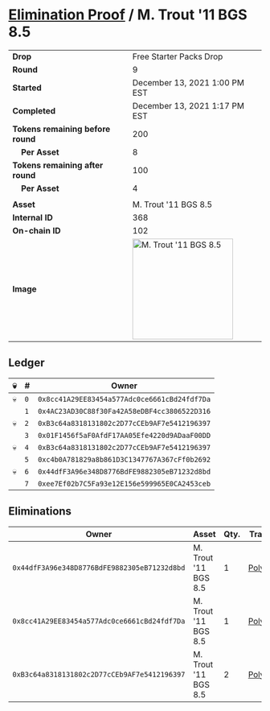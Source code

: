 # [Elimination Proof](./readme.md) / M. Trout &#039;11 BGS 8.5

|||
|---|---|
| **Drop** | Free Starter Packs Drop |
| **Round** | 9 |
| **Started** | December 13, 2021 1:00 PM EST |
| **Completed** | December 13, 2021 1:17 PM EST |
| **Tokens remaining before round** | 200 |
| **&nbsp;&nbsp;&nbsp;&nbsp;Per Asset** | 8 |
| **Tokens remaining after round** | 100 |
| **&nbsp;&nbsp;&nbsp;&nbsp;Per Asset** | 4 |
| | |
| **Asset** | M. Trout &#039;11 BGS 8.5 |
| **Internal ID** | 368 |
| **On-chain ID** | 102 |
| **Image** | <img src="https://tcdn.blokpax.com/95048cbb-7e7e-45e0-a48a-b4429a10ab9a/cec37a09267527e34f253476e4beb1f56d6b7fbc3dd1ef7148f384a48e963d4e.jpg" height="200" alt="M. Trout &#039;11 BGS 8.5" /> |

## Ledger

| 💀 | # | Owner |
| --- | --- | --- |
| 💀 | `0` | `0x8cc41A29EE83454a577Adc0ce6661cBd24fdf7Da` |
|  | `1` | `0x4AC23AD30C88f30Fa42A58eDBF4cc3806522D316` |
| 💀 | `2` | `0xB3c64a8318131802c2D77cCEb9AF7e5412196397` |
|  | `3` | `0x01F1456f5aF0AfdF17AA05Efe4220d9ADaaF00DD` |
| 💀 | `4` | `0xB3c64a8318131802c2D77cCEb9AF7e5412196397` |
|  | `5` | `0xc4b0A781829a8b861D3C1347767A367cFf0b2692` |
| 💀 | `6` | `0x44dfF3A96e348D8776BdFE9882305eB71232d8bd` |
|  | `7` | `0xee7Ef02b7C5Fa93e12E156e599965E0CA2453ceb` |


## Eliminations

| Owner | Asset | Qty. | Transaction |
| --- | --- | --- | --- |
| `0x44dfF3A96e348D8776BdFE9882305eB71232d8bd` | M. Trout '11 BGS 8.5 | 1 | [Polygonscan](https://polygonscan.com/tx/0x71dfbffa7cb1c8b40feae87de39ec10cfaf354adce9bb0a3347e438cbbcc2e52) |
| `0x8cc41A29EE83454a577Adc0ce6661cBd24fdf7Da` | M. Trout '11 BGS 8.5 | 1 | [Polygonscan](https://polygonscan.com/tx/0x9c63bbe7793ffa2dd9b447609a777fc9bacce0bd359f33c93e4f5e2f5aaca785) |
| `0xB3c64a8318131802c2D77cCEb9AF7e5412196397` | M. Trout '11 BGS 8.5 | 2 | [Polygonscan](https://polygonscan.com/tx/0x089bac439f2dedb0ec0b432a3ffaf24fa755d0ad2ccf7403d6d99d06026f9481) |
